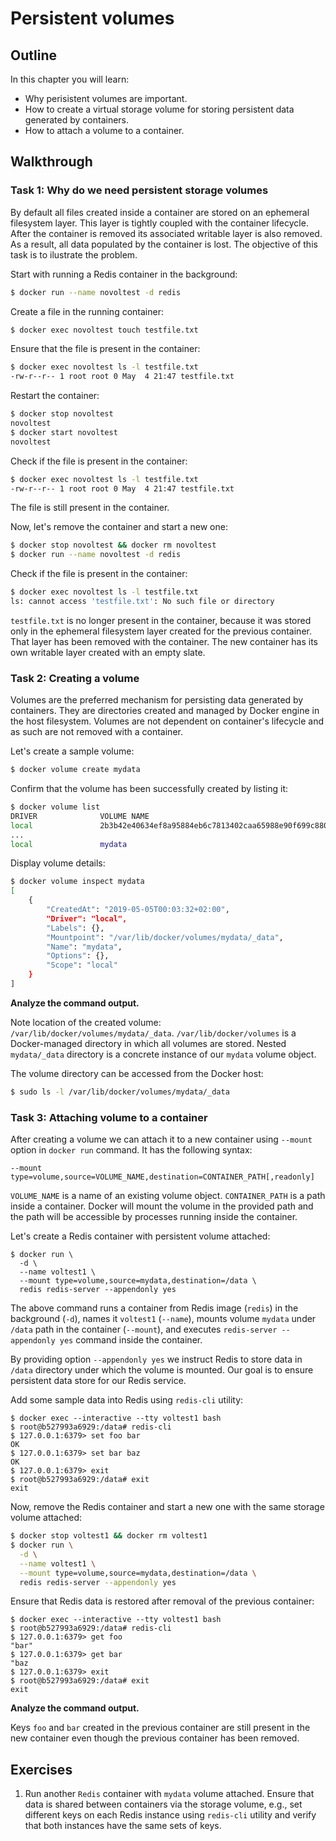 # Persistent volumes

## Outline

In this chapter you will learn:

  * Why perisistent volumes are important.
  * How to create a virtual storage volume for storing persistent data generated by containers.
  * How to attach a volume to a container.

## Walkthrough

### Task 1: Why do we need persistent storage volumes

By default all files created inside a container are stored on an ephemeral filesystem layer. This layer is tightly coupled with the container lifecycle. After the container is removed its associated writable layer is also removed. As a result, all data populated by the container is lost. The objective of this task is to ilustrate the problem.

Start with running a Redis container in the background:

```bash
$ docker run --name novoltest -d redis
```

Create a file in the running container:

```bash
$ docker exec novoltest touch testfile.txt
```

Ensure that the file is present in the container:

```bash
$ docker exec novoltest ls -l testfile.txt
-rw-r--r-- 1 root root 0 May  4 21:47 testfile.txt
```

Restart the container:

```bash
$ docker stop novoltest
novoltest
$ docker start novoltest
novoltest
```

Check if the file is present in the container:

```bash
$ docker exec novoltest ls -l testfile.txt
-rw-r--r-- 1 root root 0 May  4 21:47 testfile.txt
```

The file is still present in the container.

Now, let's remove the container and start a new one:

```bash
$ docker stop novoltest && docker rm novoltest
$ docker run --name novoltest -d redis
```

Check if the file is present in the container:

```bash
$ docker exec novoltest ls -l testfile.txt
ls: cannot access 'testfile.txt': No such file or directory
```

`testfile.txt` is no longer present in the container, because it was stored only in the ephemeral filesystem layer created for the previous container. That layer has been removed with the container. The new container has its own writable layer created with an empty slate.

### Task 2: Creating a volume

Volumes are the preferred mechanism for persisting data generated by containers. They are directories created and managed by Docker engine in the host filesystem. Volumes are not dependent on container's lifecycle and as such are not removed with a container.

Let's create a sample volume:

```bash
$ docker volume create mydata
```

Confirm that the volume has been successfully created by listing it:

```bash
$ docker volume list
DRIVER              VOLUME NAME
local               2b3b42e40634ef8a95884eb6c7813402caa65988e90f699c8803480fc393e25a
...
local               mydata
```

Display volume details:

```bash
$ docker volume inspect mydata
[
    {
        "CreatedAt": "2019-05-05T00:03:32+02:00",
        "Driver": "local",
        "Labels": {},
        "Mountpoint": "/var/lib/docker/volumes/mydata/_data",
        "Name": "mydata",
        "Options": {},
        "Scope": "local"
    }
]
```

**Analyze the command output.**

Note location of the created volume: `/var/lib/docker/volumes/mydata/_data`. `/var/lib/docker/volumes` is a Docker-managed directory in which all volumes are stored. Nested `mydata/_data` directory is a concrete instance of our `mydata` volume object.

The volume directory can be accessed from the Docker host:

```bash
$ sudo ls -l /var/lib/docker/volumes/mydata/_data
```

### Task 3: Attaching volume to a container

After creating a volume we can attach it to a new container using `--mount` option in `docker run` command. It has the following syntax:

```
--mount type=volume,source=VOLUME_NAME,destination=CONTAINER_PATH[,readonly]
```

`VOLUME_NAME` is a name of an existing volume object. `CONTAINER_PATH` is a path inside a container. Docker will mount the volume in the provided path and the path will be accessible by processes running inside the container.

Let's create a Redis container with persistent volume attached:

```
$ docker run \
  -d \
  --name voltest1 \
  --mount type=volume,source=mydata,destination=/data \
  redis redis-server --appendonly yes
```

The above command runs a container from Redis image (`redis`) in the background (`-d`), names it `voltest1` (`--name`), mounts volume `mydata` under `/data` path in the container (`--mount`), and executes `redis-server --appendonly yes` command inside the container.

By providing option `--appendonly yes` we instruct Redis to store data in `/data` directory under which the volume is mounted. Our goal is to ensure persistent data store for our Redis service.

Add some sample data into Redis using `redis-cli` utility:

```
$ docker exec --interactive --tty voltest1 bash
$ root@b527993a6929:/data# redis-cli
$ 127.0.0.1:6379> set foo bar
OK
$ 127.0.0.1:6379> set bar baz
OK
$ 127.0.0.1:6379> exit
$ root@b527993a6929:/data# exit
exit
```

Now, remove the Redis container and start a new one with the same storage volume attached:

```bash
$ docker stop voltest1 && docker rm voltest1
$ docker run \
  -d \
  --name voltest1 \
  --mount type=volume,source=mydata,destination=/data \
  redis redis-server --appendonly yes
```

Ensure that Redis data is restored after removal of the previous container:

```
$ docker exec --interactive --tty voltest1 bash
$ root@b527993a6929:/data# redis-cli
$ 127.0.0.1:6379> get foo
"bar"
$ 127.0.0.1:6379> get bar
"baz
$ 127.0.0.1:6379> exit
$ root@b527993a6929:/data# exit
exit
```

**Analyze the command output.**

Keys `foo` and `bar` created in the previous container are still present in the new container even though the previous container has been removed.

## Exercises

1. Run another `Redis` container with `mydata` volume attached. Ensure that data is shared between containers via the storage volume, e.g., set different keys on each Redis instance using `redis-cli` utility and verify that both instances have the same sets of keys.
